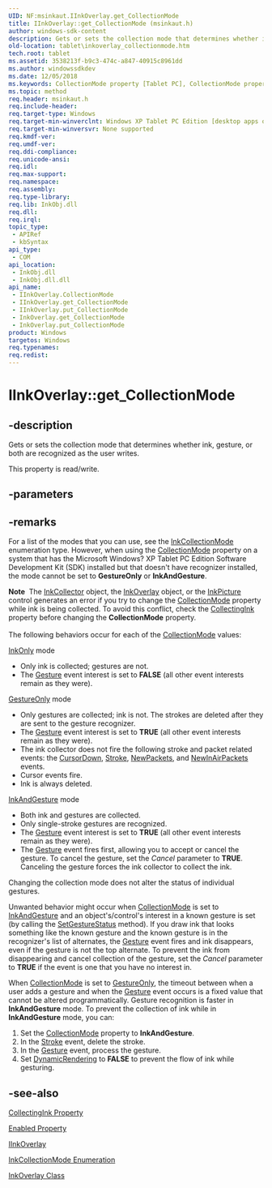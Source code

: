 ```yaml
---
UID: NF:msinkaut.IInkOverlay.get_CollectionMode
title: IInkOverlay::get_CollectionMode (msinkaut.h)
author: windows-sdk-content
description: Gets or sets the collection mode that determines whether ink, gesture, or both are recognized as the user writes.
old-location: tablet\inkoverlay_collectionmode.htm
tech.root: tablet
ms.assetid: 3538213f-b9c3-474c-a847-40915c8961dd
ms.author: windowssdkdev
ms.date: 12/05/2018
ms.keywords: CollectionMode property [Tablet PC], CollectionMode property [Tablet PC],IInkOverlay interface, IInkOverlay interface [Tablet PC],CollectionMode property, IInkOverlay.CollectionMode, IInkOverlay.get_CollectionMode, IInkOverlay::CollectionMode, IInkOverlay::get_CollectionMode, IInkOverlay::put_CollectionMode, InkOverlay.get_CollectionMode, InkOverlay.put_CollectionMode, get_CollectionMode, msinkaut/IInkOverlay::CollectionMode, msinkaut/IInkOverlay::get_CollectionMode, msinkaut/IInkOverlay::put_CollectionMode, tablet.inkoverlay_collectionmode
ms.topic: method
req.header: msinkaut.h
req.include-header: 
req.target-type: Windows
req.target-min-winverclnt: Windows XP Tablet PC Edition [desktop apps only]
req.target-min-winversvr: None supported
req.kmdf-ver: 
req.umdf-ver: 
req.ddi-compliance: 
req.unicode-ansi: 
req.idl: 
req.max-support: 
req.namespace: 
req.assembly: 
req.type-library: 
req.lib: InkObj.dll
req.dll: 
req.irql: 
topic_type:
 - APIRef
 - kbSyntax
api_type:
 - COM
api_location:
 - InkObj.dll
 - InkObj.dll.dll
api_name:
 - IInkOverlay.CollectionMode
 - IInkOverlay.get_CollectionMode
 - IInkOverlay.put_CollectionMode
 - InkOverlay.get_CollectionMode
 - InkOverlay.put_CollectionMode
product: Windows
targetos: Windows
req.typenames: 
req.redist: 
---
```


# IInkOverlay::get_CollectionMode


## -description



Gets or sets the collection mode that determines whether ink, gesture, or both are recognized as the user writes.



This property is read/write.


## -parameters


## -remarks



For a list of the modes that you can use, see the <a href="https://msdn.microsoft.com/41928d0a-e485-4542-860c-5ffd260d3cb8">InkCollectionMode</a> enumeration type. However, when using the <a href="https://msdn.microsoft.com/390fa1a1-254a-4070-806c-c8c478f69254">CollectionMode</a> property on a system that has the Microsoft Windows? XP Tablet PC Edition Software Development Kit (SDK) installed but that doesn't have recognizer installed, the mode cannot be set to <b>GestureOnly</b> or <b>InkAndGesture</b>.

<div class="alert"><b>Note</b>  The <a href="https://msdn.microsoft.com/189f430e-9d00-4e29-bb8c-8ac195896793">InkCollector</a> object, the <a href="https://msdn.microsoft.com/61191ab3-075e-458b-9e0f-4bc255687b3c">InkOverlay</a> object, or the <a href="https://msdn.microsoft.com/e9fa6807-6e2a-44ec-9b8f-a560185e4367">InkPicture</a> control generates an error if you try to change the <a href="https://msdn.microsoft.com/390fa1a1-254a-4070-806c-c8c478f69254">CollectionMode</a> property while ink is being collected. To avoid this conflict, check the <a href="https://msdn.microsoft.com/c0ac36a8-e36e-45a7-b047-14d7f7c8ce14">CollectingInk</a> property before changing the <b>CollectionMode</b> property.</div>
<div> </div>
The following behaviors occur for each of the <a href="https://msdn.microsoft.com/390fa1a1-254a-4070-806c-c8c478f69254">CollectionMode</a> values:


<a href="https://msdn.microsoft.com/41928d0a-e485-4542-860c-5ffd260d3cb8">InkOnly</a> mode

<ul>
<li>Only ink is collected; gestures are not.</li>
<li>The <a href="https://msdn.microsoft.com/5830f7f8-2870-4194-ab3e-b63b71e97063">Gesture</a> event interest is set to <b>FALSE</b> (all other event interests remain as they were).</li>
</ul>

<a href="https://msdn.microsoft.com/41928d0a-e485-4542-860c-5ffd260d3cb8">GestureOnly</a> mode

<ul>
<li>Only gestures are collected; ink is not. The strokes are deleted after they are sent to the gesture recognizer.</li>
<li>The <a href="https://msdn.microsoft.com/5830f7f8-2870-4194-ab3e-b63b71e97063">Gesture</a> event interest is set to <b>TRUE</b> (all other event interests remain as they were).</li>
<li>The ink collector does not fire the following stroke and packet related events: the <a href="https://msdn.microsoft.com/bf914849-ef33-4746-b2e1-c768cd1d87aa">CursorDown</a>, <a href="https://msdn.microsoft.com/eaa89dfe-6141-4205-845b-634321130e26">Stroke</a>, <a href="https://msdn.microsoft.com/2682e7ba-dabd-497e-aea4-6d3f837f4f10">NewPackets</a>, and <a href="https://msdn.microsoft.com/e8eacdec-0381-435f-b453-24dca1c507c9">NewInAirPackets</a> events.</li>
<li>Cursor events fire.</li>
<li>Ink is always deleted.</li>
</ul>

<a href="https://msdn.microsoft.com/41928d0a-e485-4542-860c-5ffd260d3cb8">InkAndGesture</a> mode

<ul>
<li>Both ink and gestures are collected.</li>
<li>Only single-stroke gestures are recognized.</li>
<li>The <a href="https://msdn.microsoft.com/5830f7f8-2870-4194-ab3e-b63b71e97063">Gesture</a> event interest is set to <b>TRUE</b> (all other event interests remain as they were).</li>
<li>The <a href="https://msdn.microsoft.com/5830f7f8-2870-4194-ab3e-b63b71e97063">Gesture</a> event fires first, allowing you to accept or cancel the gesture. To cancel the gesture, set the <i>Cancel</i> parameter to <b>TRUE</b>. Canceling the gesture forces the ink collector to collect the ink.</li>
</ul>
Changing the collection mode does not alter the status of individual gestures.

Unwanted behavior might occur when <a href="https://msdn.microsoft.com/390fa1a1-254a-4070-806c-c8c478f69254">CollectionMode</a> is set to <a href="https://msdn.microsoft.com/41928d0a-e485-4542-860c-5ffd260d3cb8">InkAndGesture</a> and an object's/control's interest in a known gesture is set (by calling the <a href="https://msdn.microsoft.com/7bab227f-d095-48e8-856f-6446e62826dd">SetGestureStatus</a> method). If you draw ink that looks something like the known gesture and the known gesture is in the recognizer's list of alternates, the <a href="https://msdn.microsoft.com/5830f7f8-2870-4194-ab3e-b63b71e97063">Gesture</a> event fires and ink disappears, even if the gesture is not the top alternate. To prevent the ink from disappearing and cancel collection of the gesture, set the <i>Cancel</i> parameter to <b>TRUE</b> if the event is one that you have no interest in.

When <a href="https://msdn.microsoft.com/390fa1a1-254a-4070-806c-c8c478f69254">CollectionMode</a> is set to <a href="https://msdn.microsoft.com/41928d0a-e485-4542-860c-5ffd260d3cb8">GestureOnly</a>, the timeout between when a user adds a gesture and when the <a href="https://msdn.microsoft.com/5830f7f8-2870-4194-ab3e-b63b71e97063">Gesture</a> event occurs is a fixed value that cannot be altered programmatically. Gesture recognition is faster in <b>InkAndGesture</b> mode. To prevent the collection of ink while in <b>InkAndGesture</b> mode, you can:

<ol>
<li>Set the <a href="https://msdn.microsoft.com/390fa1a1-254a-4070-806c-c8c478f69254">CollectionMode</a> property to <b>InkAndGesture</b>.</li>
<li>In the <a href="https://msdn.microsoft.com/eaa89dfe-6141-4205-845b-634321130e26">Stroke</a> event, delete the stroke.</li>
<li>In the <a href="https://msdn.microsoft.com/5830f7f8-2870-4194-ab3e-b63b71e97063">Gesture</a> event, process the gesture.</li>
<li>Set <a href="https://msdn.microsoft.com/1e0e231a-82bc-4d22-9467-4c7b29f4b405">DynamicRendering</a> to <b>FALSE</b> to prevent the flow of ink while gesturing.</li>
</ol>



## -see-also




<a href="https://msdn.microsoft.com/c0ac36a8-e36e-45a7-b047-14d7f7c8ce14">CollectingInk Property</a>



<a href="https://msdn.microsoft.com/ab55a399-1990-4cfc-a4ab-834a5db8d7a9">Enabled Property</a>



<a href="https://msdn.microsoft.com/en-us/library/Mt846799(v=VS.85).aspx">IInkOverlay</a>



<a href="https://msdn.microsoft.com/41928d0a-e485-4542-860c-5ffd260d3cb8">InkCollectionMode Enumeration</a>



<a href="https://msdn.microsoft.com/61191ab3-075e-458b-9e0f-4bc255687b3c">InkOverlay Class</a>
 

 

